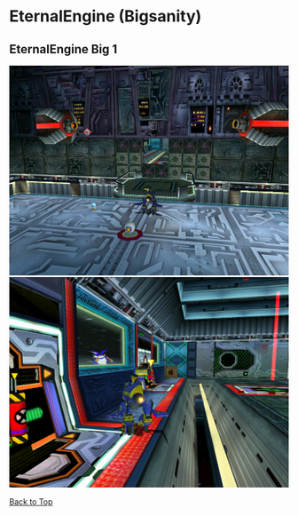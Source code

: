 # EternalEngine (Bigsanity)

## EternalEngine Big 1
![](./EternalEngine/big-1-1.png)
![](./EternalEngine/big-1-2.png)

[Back to Top](#)

